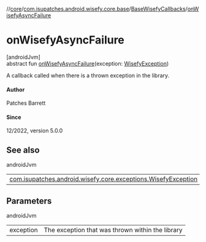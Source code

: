 //[core](../../../index.md)/[com.isupatches.android.wisefy.core.base](../index.md)/[BaseWisefyCallbacks](index.md)/[onWisefyAsyncFailure](on-wisefy-async-failure.md)

# onWisefyAsyncFailure

[androidJvm]\
abstract fun [onWisefyAsyncFailure](on-wisefy-async-failure.md)(exception: [WisefyException](../../com.isupatches.android.wisefy.core.exceptions/-wisefy-exception/index.md))

A callback called when there is a thrown exception in the library.

#### Author

Patches Barrett

#### Since

12/2022, version 5.0.0

## See also

androidJvm

| | |
|---|---|
| [com.isupatches.android.wisefy.core.exceptions.WisefyException](../../com.isupatches.android.wisefy.core.exceptions/-wisefy-exception/index.md) |  |

## Parameters

androidJvm

| | |
|---|---|
| exception | The exception that was thrown within the library |
